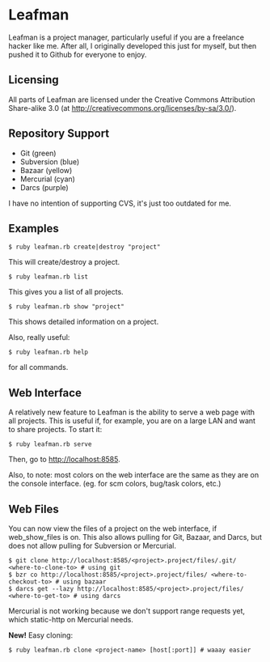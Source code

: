 Leafman
===============
Leafman is a project manager, particularly useful if you are a freelance hacker like me. After all, I originally developed this just for myself, but then pushed it to Github for everyone to enjoy.

Licensing
-----------------------
All parts of Leafman are licensed under the Creative Commons Attribution Share-alike 3.0 (at <http://creativecommons.org/licenses/by-sa/3.0/>).

Repository Support
-----------------------
* Git (green)
* Subversion (blue)
* Bazaar (yellow)
* Mercurial (cyan)
* Darcs (purple)

I have no intention of supporting CVS, it's just too outdated for me.

Examples
--------------------
    $ ruby leafman.rb create|destroy "project"
This will create/destroy a project.

    $ ruby leafman.rb list
This gives you a list of all projects.

    $ ruby leafman.rb show "project"
This shows detailed information on a project.

Also, really useful:

    $ ruby leafman.rb help
for all commands.

Web Interface
-------------------
A relatively new feature to Leafman is the ability to serve a web page with all projects. This is useful if, for example, you are on a large LAN and want to share projects. To start it:

    $ ruby leafman.rb serve
Then, go to <http://localhost:8585>.

Also, to note: most colors on the web interface are the same as they are on the console interface. (eg. for scm colors, bug/task colors, etc.)

Web Files
------------------
You can now view the files of a project on the web interface, if web\_show\_files is on. This also allows pulling for Git, Bazaar, and Darcs, but does not allow pulling for Subversion or Mercurial.

    $ git clone http://localhost:8585/<project>.project/files/.git/ <where-to-clone-to> # using git
    $ bzr co http://localhost:8585/<project>.project/files/ <where-to-checkout-to> # using bazaar
    $ darcs get --lazy http://localhost:8585/<project>.project/files/ <where-to-get-to> # using darcs
    
Mercurial is not working because we don't support range requests yet, which static-http on Mercurial needs.

**New!** Easy cloning:

    $ ruby leafman.rb clone <project-name> [host[:port]] # waaay easier

